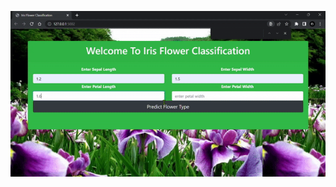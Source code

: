 <p align="center">
  <img src="https://github.com/TridibD004/Iris_Flower_Classification/blob/main/templates/ezgif.com-gif-maker%20(2).gif" >
</p> 
<p align="center">
